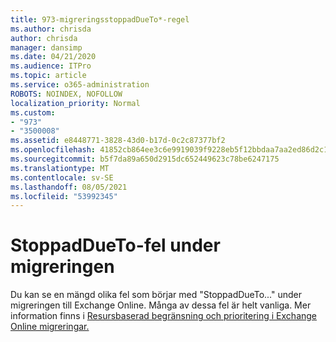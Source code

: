 ```yaml
---
title: 973-migreringsstoppadDueTo*-regel
ms.author: chrisda
author: chrisda
manager: dansimp
ms.date: 04/21/2020
ms.audience: ITPro
ms.topic: article
ms.service: o365-administration
ROBOTS: NOINDEX, NOFOLLOW
localization_priority: Normal
ms.custom:
- "973"
- "3500008"
ms.assetid: e8448771-3828-43d0-b17d-0c2c87377bf2
ms.openlocfilehash: 41852cb864ee3c6e9919039f9228eb5f12bbdaa7aa2ed86d2c1b654bd84c65c9
ms.sourcegitcommit: b5f7da89a650d2915dc652449623c78be6247175
ms.translationtype: MT
ms.contentlocale: sv-SE
ms.lasthandoff: 08/05/2021
ms.locfileid: "53992345"
---
```

# <a name="stalleddueto-errors-during-migration"></a>StoppadDueTo-fel under migreringen

Du kan se en mängd olika fel som börjar med "StoppadDueTo..." under migreringen till Exchange Online. Många av dessa fel är helt vanliga. Mer information finns i [Resursbaserad begränsning och prioritering i Exchange Online migreringar.](https://techcommunity.microsoft.com/t5/exchange-team-blog/resource-based-throttling-and-prioritization-in-exchange-online/ba-p/608020)
